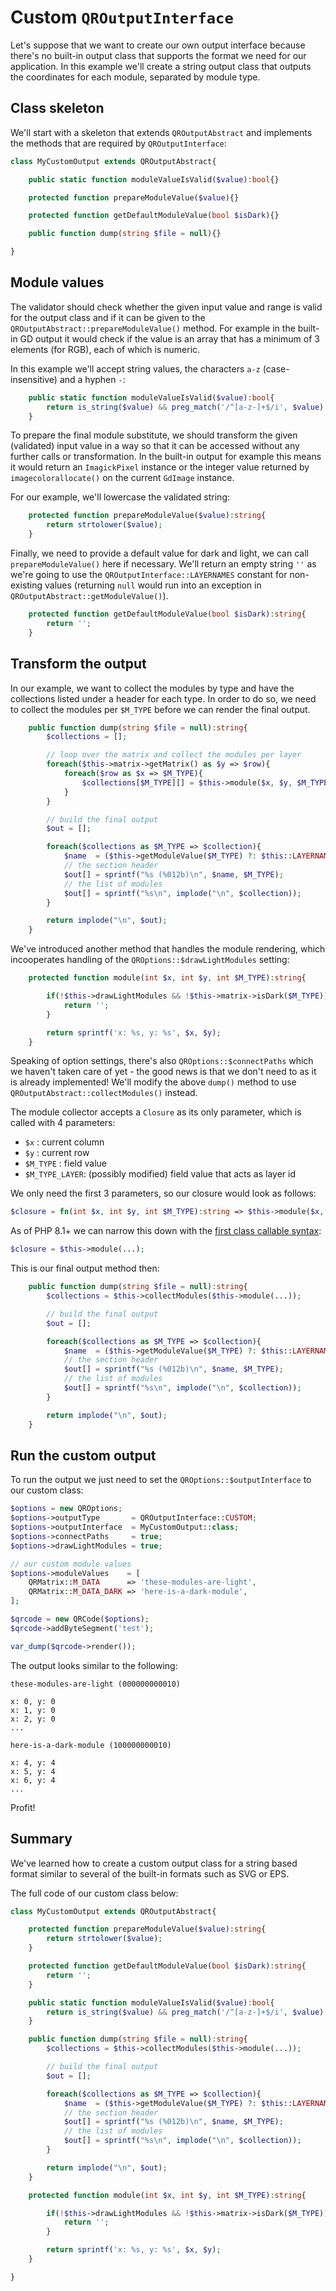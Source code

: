 # Custom `QROutputInterface`

Let's suppose that we want to create our own output interface because there's no built-in output class that supports the format we need for our application.
In this example we'll create a string output class that outputs the coordinates for each module, separated by module type.


## Class skeleton

We'll start with a skeleton that extends  `QROutputAbstract` and implements the methods that are required by `QROutputInterface`:

```php
class MyCustomOutput extends QROutputAbstract{

	public static function moduleValueIsValid($value):bool{}

	protected function prepareModuleValue($value){}

	protected function getDefaultModuleValue(bool $isDark){}

	public function dump(string $file = null){}

}
```


## Module values

The validator should check whether the given input value and range is valid for the output class and if it can be given to the `QROutputAbstract::prepareModuleValue()` method.
For example in the built-in GD output it would check if the value is an array that has a minimum of 3 elements (for RGB), each of which is numeric.

In this example we'll accept string values, the characters `a-z` (case-insensitive) and a hyphen `-`:

```php
	public static function moduleValueIsValid($value):bool{
		return is_string($value) && preg_match('/^[a-z-]+$/i', $value) === 1;
	}
```

To prepare the final module substitute, we should transform the given (validated) input value in a way so that it can be accessed without any further calls or transformation.
In the built-in output for example this means it would return an `ImagickPixel` instance or the integer value returned by `imagecolorallocate()` on the current `GdImage` instance.

For our example, we'll lowercase the validated string:

```php
	protected function prepareModuleValue($value):string{
		return strtolower($value);
	}
```

Finally, we need to provide a default value for dark and light, we can call `prepareModuleValue()` here if necessary.
We'll return an empty string `''` as we're going to use the `QROutputInterface::LAYERNAMES` constant for non-existing values
(returning `null` would run into an exception in `QROutputAbstract::getModuleValue()`).

```php
	protected function getDefaultModuleValue(bool $isDark):string{
		return '';
	}
```


## Transform the output

In our example, we want to collect the modules by type and have the collections listed under a header for each type.
In order to do so, we need to collect the modules per `$M_TYPE` before we can render the final output.

```php
	public function dump(string $file = null):string{
		$collections = [];

		// loop over the matrix and collect the modules per layer
		foreach($this->matrix->getMatrix() as $y => $row){
			foreach($row as $x => $M_TYPE){
				$collections[$M_TYPE][] = $this->module($x, $y, $M_TYPE);
			}
		}

		// build the final output
		$out = [];

		foreach($collections as $M_TYPE => $collection){
			$name  = ($this->getModuleValue($M_TYPE) ?: $this::LAYERNAMES[$M_TYPE]);
			// the section header
			$out[] = sprintf("%s (%012b)\n", $name, $M_TYPE);
			// the list of modules
			$out[] = sprintf("%s\n", implode("\n", $collection));
		}

		return implode("\n", $out);
	}
```

We've introduced another method that handles the module rendering, which incooperates handling of the `QROptions::$drawLightModules` setting:

```php
	protected function module(int $x, int $y, int $M_TYPE):string{

		if(!$this->drawLightModules && !$this->matrix->isDark($M_TYPE)){
			return '';
		}

		return sprintf('x: %s, y: %s', $x, $y);
	}
```

Speaking of option settings, there's also `QROptions::$connectPaths` which we haven't taken care of yet - the good news is that we don't need to as it is already implemented!
We'll modify the above `dump()` method to use `QROutputAbstract::collectModules()` instead.

The module collector accepts a `Closure` as its only parameter, which is called with 4 parameters:

- `$x`           : current column
- `$y`           : current row
- `$M_TYPE`      : field value
- `$M_TYPE_LAYER`: (possibly modified) field value that acts as layer id

We only need the first 3 parameters, so our closure would look as follows:

```php
$closure = fn(int $x, int $y, int $M_TYPE):string => $this->module($x, $y, $M_TYPE);
```

As of PHP 8.1+ we can narrow this down with the [first class callable syntax](https://www.php.net/manual/en/functions.first_class_callable_syntax.php):

```php
$closure = $this->module(...);
```

This is our final output method then:

```php
	public function dump(string $file = null):string{
		$collections = $this->collectModules($this->module(...));

		// build the final output
		$out = [];

		foreach($collections as $M_TYPE => $collection){
			$name  = ($this->getModuleValue($M_TYPE) ?: $this::LAYERNAMES[$M_TYPE]);
			// the section header
			$out[] = sprintf("%s (%012b)\n", $name, $M_TYPE);
			// the list of modules
			$out[] = sprintf("%s\n", implode("\n", $collection));
		}

		return implode("\n", $out);
	}
```


## Run the custom output

To run the output we just need to set the `QROptions::$outputInterface` to our custom class:

```php
$options = new QROptions;
$options->outputType       = QROutputInterface::CUSTOM;
$options->outputInterface  = MyCustomOutput::class;
$options->connectPaths     = true;
$options->drawLightModules = true;

// our custom module values
$options->moduleValues    = [
	QRMatrix::M_DATA      => 'these-modules-are-light',
	QRMatrix::M_DATA_DARK => 'here-is-a-dark-module',
];

$qrcode = new QRCode($options);
$qrcode->addByteSegment('test');

var_dump($qrcode->render());
```

The output looks similar to the following:
```
these-modules-are-light (000000000010)

x: 0, y: 0
x: 1, y: 0
x: 2, y: 0
...

here-is-a-dark-module (100000000010)

x: 4, y: 4
x: 5, y: 4
x: 6, y: 4
...
```

Profit!


## Summary

We've learned how to create a custom output class for a string based format similar to several of the built-in formats such as SVG or EPS.

The full code of our custom class below:

```php
class MyCustomOutput extends QROutputAbstract{

	protected function prepareModuleValue($value):string{
		return strtolower($value);
	}

	protected function getDefaultModuleValue(bool $isDark):string{
		return '';
	}

	public static function moduleValueIsValid($value):bool{
		return is_string($value) && preg_match('/^[a-z-]+$/i', $value) === 1;
	}

	public function dump(string $file = null):string{
		$collections = $this->collectModules($this->module(...));

		// build the final output
		$out = [];

		foreach($collections as $M_TYPE => $collection){
			$name  = ($this->getModuleValue($M_TYPE) ?: $this::LAYERNAMES[$M_TYPE]);
			// the section header
			$out[] = sprintf("%s (%012b)\n", $name, $M_TYPE);
			// the list of modules
			$out[] = sprintf("%s\n", implode("\n", $collection));
		}

		return implode("\n", $out);
	}

	protected function module(int $x, int $y, int $M_TYPE):string{

		if(!$this->drawLightModules && !$this->matrix->isDark($M_TYPE)){
			return '';
		}

		return sprintf('x: %s, y: %s', $x, $y);
	}

}
```
